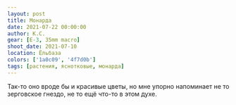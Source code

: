 ```yaml
---
layout: post
title: Монарда
date: 2021-07-22 00:00:00
author: К.С.
gear: [E-3, 35mm macro]
shoot_date: 2021-07-10
location: Ёльбаза
colors: ['1a0c09', '4f7d0b']
tags: [растения, яснотковые, монарда]
---
```

Так-то оно вроде бы и красивые цветы, но мне упорно напоминает не то зерговское гнездо, не то ещё что-то в этом духе.
